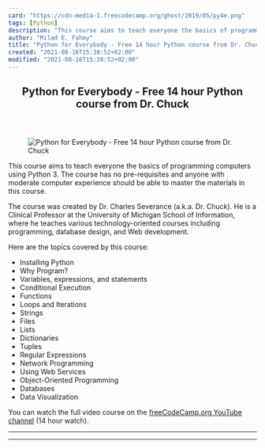 ```yaml
---
card: "https://cdn-media-1.freecodecamp.org/ghost/2019/05/py4e.png"
tags: [Python]
description: "This course aims to teach everyone the basics of programming "
author: "Milad E. Fahmy"
title: "Python for Everybody - Free 14 hour Python course from Dr. Chuck"
created: "2021-08-16T15:38:52+02:00"
modified: "2021-08-16T15:38:52+02:00"
---
```

<div class="site-wrapper">
<main id="site-main" class="site-main outer">
<div class="inner">
<article class="post-full post tag-python tag-youtube ">
<header class="post-full-header">
<h1 class="post-full-title">Python for Everybody - Free 14 hour Python course from Dr. Chuck</h1>
</header>
<figure class="post-full-image">
<picture>
<source media="(max-width: 700px)" sizes="1px" srcset="data:image/gif;base64,R0lGODlhAQABAIAAAAAAAP///yH5BAEAAAAALAAAAAABAAEAAAIBRAA7 1w">
<source media="(min-width: 701px)" sizes="(max-width: 800px) 400px,
(max-width: 1170px) 700px,
1400px" srcset="https://cdn-media-1.freecodecamp.org/ghost/2019/05/py4e.png 300w,
https://cdn-media-1.freecodecamp.org/ghost/2019/05/py4e.png 600w,
https://cdn-media-1.freecodecamp.org/ghost/2019/05/py4e.png 1000w,
https://cdn-media-1.freecodecamp.org/ghost/2019/05/py4e.png 2000w">
<img onerror="this.style.display='none'" src="https://cdn-media-1.freecodecamp.org/ghost/2019/05/py4e.png" alt="Python for Everybody - Free 14 hour Python course from Dr. Chuck">
</picture>
</figure>
<section class="post-full-content">
<div class="post-content">
<p>This course aims to teach everyone the basics of programming computers using Python 3. The course has no pre-requisites and anyone with moderate computer experience should be able to master the materials in this course.</p><p>The course was created by Dr. Charles Severance (a.k.a. Dr. Chuck). He is a Clinical Professor at the University of Michigan School of Information, where he teaches various technology-oriented courses including programming, database design, and Web development.</p><p>Here are the topics covered by this course:</p><ul><li>Installing Python</li><li>Why Program?</li><li>Variables, expressions, and statements</li><li>Conditional Execution</li><li>Functions</li><li>Loops and Iterations</li><li>Strings</li><li>Files</li><li>Lists</li><li>Dictionaries</li><li>Tuples</li><li>Regular Expressions</li><li>Network Programming</li><li>Using Web Services</li><li>Object-Oriented Programming</li><li>Databases</li><li>Data Visualization</li></ul><p>You can watch the full video course on the <a href="https://www.youtube.com/watch?v=8DvywoWv6fI">freeCodeCamp.org YouTube channel</a> (14 hour watch).</p>
</div>
<hr>
<hr>
</section>
</article>
</div>
</main>
</div>
<!-- Google Tag Manager (noscript) -->
<!-- End Google Tag Manager (noscript) -->
